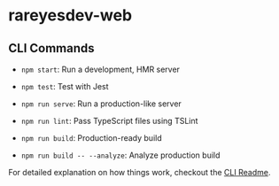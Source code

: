 # rareyesdev-web

## CLI Commands

- `npm start`: Run a development, HMR server

- `npm test`: Test with Jest

- `npm run serve`: Run a production-like server

- `npm run lint`: Pass TypeScript files using TSLint

- `npm run build`: Production-ready build

- `npm run build -- --analyze`: Analyze production build

For detailed explanation on how things work, checkout the [CLI Readme](https://github.com/developit/preact-cli/blob/master/README.md).
